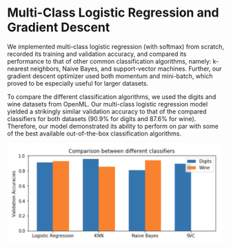 # Multi-Class Logistic Regression and Gradient Descent

We implemented multi-class logistic regression (with softmax) from scratch, recorded its training and validation accuracy, and compared its performance to that of other common classification algorithms, namely: k-nearest neighbors, Naive Bayes, and support-vector machines. Further, our gradient descent optimizer used both momentum and mini-batch, which proved to be especially useful for larger datasets. 

To compare the different classification algorithms, we used the digits and wine datasets from OpenML. Our multi-class logistic regression model yielded a strikingly similar validation accuracy to that of the compared classifiers for both datasets (90.9% for digits and 87.6% for wine). Therefore, our model demonstrated its ability to perform on par with some of the best available out-of-the-box classification algorithms.

<img src="preview.png" width="500">
